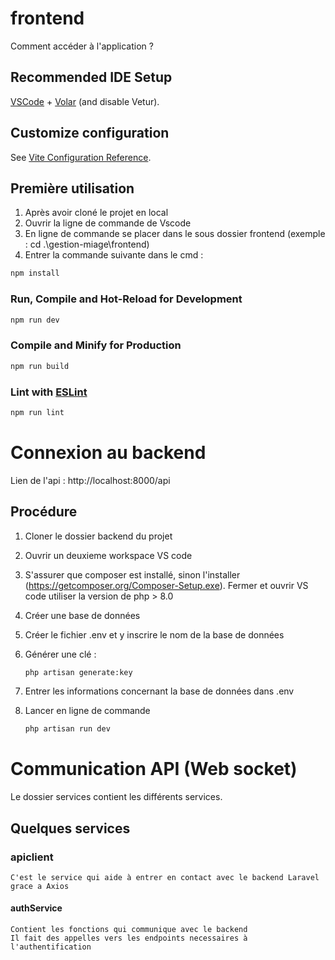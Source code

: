 # frontend

Comment accéder à l'application ?

## Recommended IDE Setup

[VSCode](https://code.visualstudio.com/) + [Volar](https://marketplace.visualstudio.com/items?itemName=Vue.volar) (and disable Vetur).

## Customize configuration

See [Vite Configuration Reference](https://vite.dev/config/).

## Première utilisation
1. Après avoir cloné le projet en local
2. Ouvrir la ligne de commande de Vscode
3. En ligne de commande se placer dans le sous dossier frontend (exemple : cd .\gestion-miage\frontend\)
4. Entrer la commande suivante dans le cmd :
```sh
npm install
```

### Run, Compile and Hot-Reload for Development

```sh
npm run dev
```

### Compile and Minify for Production

```sh
npm run build
```

### Lint with [ESLint](https://eslint.org/)

```sh
npm run lint
```

# Connexion au backend

Lien de l'api : http://localhost:8000/api

## Procédure

1. Cloner le dossier backend du projet

2. Ouvrir un deuxieme workspace VS code

3. S'assurer que composer est installé, sinon l'installer (https://getcomposer.org/Composer-Setup.exe). Fermer et ouvrir VS code utiliser la version de php > 8.0

4. Créer une base de données

5. Créer le fichier .env et y inscrire le nom de la base de données

6. Générer une clé :

    ```sh
    php artisan generate:key
    ```
7. Entrer les informations concernant la base de données dans .env

8. Lancer en ligne de commande 

    ```sh
    php artisan run dev
    ```

# Communication API (Web socket)

Le dossier services contient les différents services.

## Quelques services

### apiclient

    C'est le service qui aide à entrer en contact avec le backend Laravel grace a Axios

#### authService

    Contient les fonctions qui communique avec le backend
    Il fait des appelles vers les endpoints necessaires à l'authentification
 